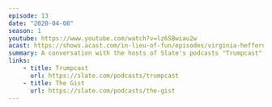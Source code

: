 ```yaml
---
episode: 13
date: "2020-04-08"
season: 1
youtube: https://www.youtube.com/watch?v=lz65Bwiau2w
acast: https://shows.acast.com/in-lieu-of-fun/episodes/virginia-heffernan-mike-pesca-make-their-debuts-april-8-2020
summary: A conversation with the hosts of Slate's podcasts "Trumpcast" and "The Gist"
links:
    - title: Trumpcast
      url: https://slate.com/podcasts/trumpcast
    - title: The Gist
      url: https://slate.com/podcasts/the-gist
---
```

